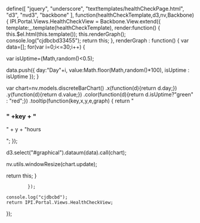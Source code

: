 
define([
	"jquery",
	"underscore",
    "text!templates/healthCheckPage.html",
     "d3",
    "nvd3",
	"backbone"
],
 function(healthCheckTemplate,d3,nv,Backbone)
{
	IPI.Portal.Views.HealthCheckView = Backbone.View.extend({
		template:_.template(healthCheckTemplate),
		render:function()
		{
			this.$el.html(this.template());
			this.renderGraph();
			console.log("cjdbcbd33455");
			return this;
		},
		renderGraph : function()
		{
			var data=[];
    		 for(var i=0;i<=30;i++)
{
 
 
var isUptime=(Math,random()<0.5);
 
data.push({
day:"Day"+i,
value:Math.floor(Math,random()*100),
isUptime : isUptime
});
}
 
var chart=nv.models.discreteBarChart()
.x(function(d){return d.day;})
.y(function(d){return d.value;})
.color(function(d){return d.isUptime?"green" : "red";})
.tooltip(function(key,x,y,e,graph)
{
return "<h3>" +key + "</h3><p>" + y + "hours</p>";
});
 
d3.select("#graphical").dataum(data).call(chart);
 
nv.utils.windowResize(chart.update);
 
return this;
}
		
				
			});
		
	console.log("cjdbcbd");
	return IPI.Portal.Views.HealthCheckView;
	
});



